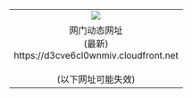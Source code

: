 ﻿<table>
  <tr></tr>
  <tr><td colspan=2 align=center><img src="https://d3cve6cl0wnmiv.cloudfront.net/Up/oGate.jpg" /></td></tr>
  <tr><td colspan=2 align=center>网门动态网址<br/>(最新)
<br>https://d3cve6cl0wnmiv.cloudfront.net
<br/><br/>(以下网址可能失效)
    </td>
  </tr>
</table>
